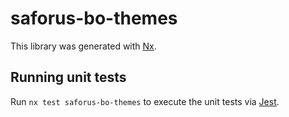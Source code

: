 # saforus-bo-themes

This library was generated with [Nx](https://nx.dev).

## Running unit tests

Run `nx test saforus-bo-themes` to execute the unit tests via [Jest](https://jestjs.io).
